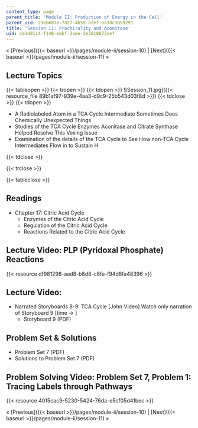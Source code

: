 ```yaml
---
content_type: page
parent_title: 'Module II: Production of Energy in the Cell'
parent_uid: 29eb687e-7d27-4b59-afef-6a3dc3859291
title: 'Session 11: Prochirality and Aconitase'
uid: ce1d0114-f148-eebf-3aee-2e3dc8873cef
---
```


« [Previous]({{< baseurl >}}/pages/module-ii/session-10) | [Next]({{< baseurl >}}/pages/module-ii/session-11) »

Lecture Topics
--------------

{{< tableopen >}}
{{< tropen >}}
{{< tdopen >}}
![Session_11.jpg]({{< resource_file 89b1af97-939e-4aa3-d9c9-25b543d03f8d >}})
{{< tdclose >}}
{{< tdopen >}}


*   A Radiolabeled Atom in a TCA Cycle Intermediate Sometimes Does Chemically Unexpected Things
*   Studies of the TCA Cycle Enzymes Aconitase and Citrate Synthase Helped Resolve This Vexing Issue
*   Examination of the details of the TCA Cycle to See How non-TCA Cycle Intermediates Flow in to Sustain H


{{< tdclose >}}

{{< trclose >}}

{{< tableclose >}}

Readings
--------

*   Chapter 17: Citric Acid Cycle
    *   Enzymes of the Citric Acid Cycle
    *   Regulation of the Citric Acid Cycle
    *   Reactions Related to the Citric Acid Cycle

Lecture Video: PLP (Pyridoxal Phosphate) Reactions
--------------------------------------------------

{{< resource df981298-aad8-b8d8-c8fe-f94d8fa48396 >}}

Lecture Video:
--------------

*   Narrated Storyboards 8-9: TCA Cycle \[John Video\] Watch only narration of Storyboard 9 \[time -> \]
    *   Storyboard 9 (PDF)

Problem Set & Solutions 
------------------------

*   Problem Set 7 (PDF)
*   Solutions to Problem Set 7 (PDF)

Problem Solving Video: Problem Set 7, Problem 1: Tracing Labels through Pathways
--------------------------------------------------------------------------------

{{< resource 4015cac9-5230-5424-76da-e5cf05d41bec >}}

« [Previous]({{< baseurl >}}/pages/module-ii/session-10) | [Next]({{< baseurl >}}/pages/module-ii/session-11) »